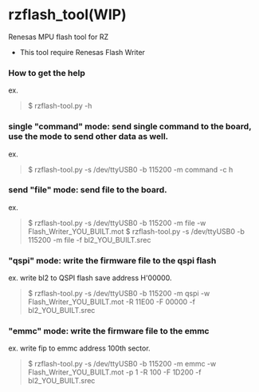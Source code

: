 # rzflash_tool(WIP)
Renesas MPU flash tool for RZ
* This tool require Renesas Flash Writer

### How to get the help
ex.
> $ rzflash-tool.py -h

### single "command" mode: send single command to the board, use the mode to send other data as well. 
ex.
> $ rzflash-tool.py -s /dev/ttyUSB0 -b 115200 -m command -c h

### send "file" mode: send file to the board.
ex. 
> $ rzflash-tool.py -s /dev/ttyUSB0 -b 115200 -m file -w Flash_Writer_YOU_BUILT.mot
> $ rzflash-tool.py -s /dev/ttyUSB0 -b 115200 -m file -f bl2_YOU_BUILT.srec

### "qspi" mode: write the firmware file to the qspi flash
ex. write bl2 to QSPI flash save address H'00000.
> $ rzflash-tool.py -s /dev/ttyUSB0 -b 115200 -m qspi -w Flash_Writer_YOU_BUILT.mot -R 11E00 -F 00000 -f bl2_YOU_BUILT.srec

### "emmc" mode: write the firmware file to the emmc
ex. write fip to emmc address 100th sector.
> $ rzflash-tool.py -s /dev/ttyUSB0 -b 115200 -m emmc -w Flash_Writer_YOU_BUILT.mot -p 1 -R 100 -F 1D200 -f bl2_YOU_BUILT.srec
